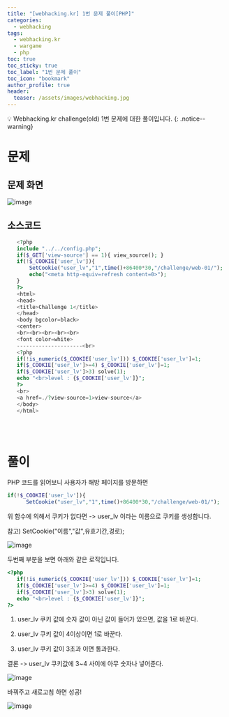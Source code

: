 ```yaml
---
title: "[webhacking.kr] 1번 문제 풀이[PHP]"
categories:
  - webhacking
tags:
  - webhacking.kr
  - wargame
  - php
toc: true
toc_sticky: true
toc_label: "1번 문제 풀이"
toc_icon: "bookmark"
author_profile: true
header:
  teaser: /assets/images/webhacking.jpg
---
```


💡 Webhacking.kr challenge(old) 1번 문제에 대한 풀이입니다.
{: .notice--warning}

# 문제
## 문제 화면
 ![image](https://user-images.githubusercontent.com/33647663/149108827-53ab66fa-503a-4d19-a9b4-30431606b879.png)


## 소스코드
 ```php
    <?php
    include "../../config.php";
    if($_GET['view-source'] == 1){ view_source(); }
    if(!$_COOKIE['user_lv']){
        SetCookie("user_lv","1",time()+86400*30,"/challenge/web-01/");
        echo("<meta http-equiv=refresh content=0>");
    }
    ?>
    <html>
    <head>
    <title>Challenge 1</title>
    </head>
    <body bgcolor=black>
    <center>
    <br><br><br><br><br>
    <font color=white>
    ---------------------<br>
    <?php
    if(!is_numeric($_COOKIE['user_lv'])) $_COOKIE['user_lv']=1;
    if($_COOKIE['user_lv']>=4) $_COOKIE['user_lv']=1;
    if($_COOKIE['user_lv']>3) solve(1);
    echo "<br>level : {$_COOKIE['user_lv']}";
    ?>
    <br>
    <a href=./?view-source=1>view-source</a>
    </body>
    </html>
 ```
<br><br>

# 풀이
 PHP 코드를 읽어보니 사용자가 해방 페이지를 방문하면
 ```php
 if(!$_COOKIE['user_lv']){
       SetCookie("user_lv","1",time()+86400*30,"/challenge/web-01/");
 ```

 
 위 함수에 의해서 쿠키가 없다면 -> user_lv 이라는 이름으로 쿠키를 생성합니다.
 
 
 참고) SetCookie("이름","값",유효기간,경로); 

 ![image](https://user-images.githubusercontent.com/33647663/149110971-3c6709ca-9ba0-4a32-a861-155f9239b980.png)

 두번째 부분을 보면 아래와 같은 로직입니다.

 ```php
 <?php
    if(!is_numeric($_COOKIE['user_lv'])) $_COOKIE['user_lv']=1;
    if($_COOKIE['user_lv']>=4) $_COOKIE['user_lv']=1;
    if($_COOKIE['user_lv']>3) solve(1);
    echo "<br>level : {$_COOKIE['user_lv']}";
 ?>
 ```

 1. user_lv 쿠키 값에 숫자 값이 아닌 값이 들어가 있으면, 값을 1로 바꾼다.

 2. user_lv 쿠키 값이 4이상이면 1로 바꾼다.

 3. user_lv 쿠키 값이 3초과 이면 통과한다.
   
 결론 -> user_lv 쿠키값에 3~4 사이에 아무 숫자나 넣어준다.

 ![image](https://user-images.githubusercontent.com/33647663/149113599-2a48df9d-9518-4584-9795-f8cd5a20b2db.png)
 
 
 바꿔주고 새로고침 하면 성공!

 ![image](https://user-images.githubusercontent.com/33647663/149113960-cee55631-85aa-491f-87f6-d915571c70e4.png)
 